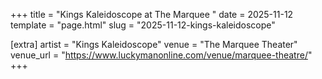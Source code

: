 +++
title = "Kings Kaleidoscope at The Marquee "
date = 2025-11-12
template = "page.html"
slug = "2025-11-12-kings-kaleidoscope"

[extra]
artist = "Kings Kaleidoscope"
venue = "The Marquee Theater"
venue_url = "https://www.luckymanonline.com/venue/marquee-theatre/"
+++
